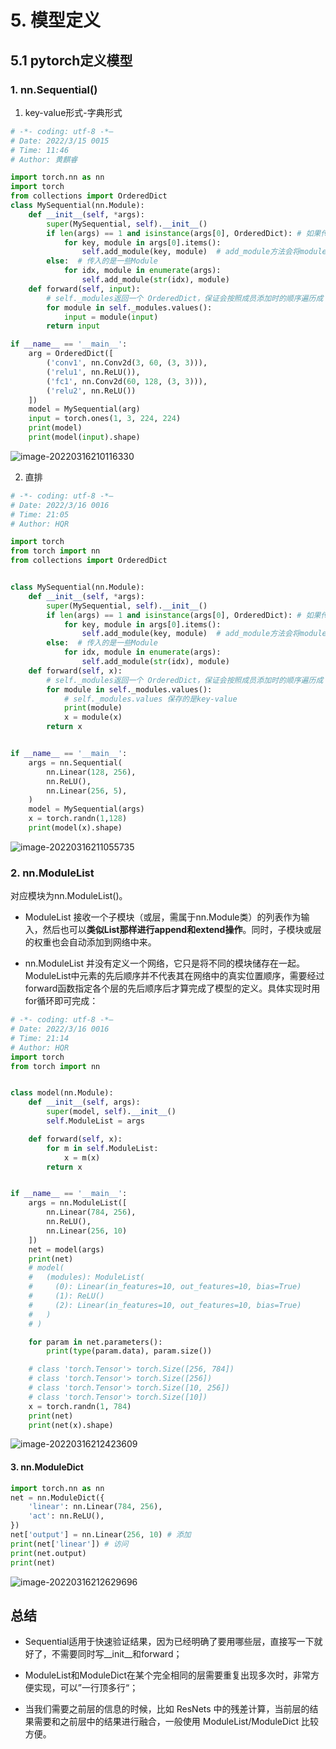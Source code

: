 # 5. 模型定义
## 5.1 pytorch定义模型
### 1. nn.Sequential()
1. key-value形式-字典形式

```python
# -*- coding: utf-8 -*—
# Date: 2022/3/15 0015
# Time: 11:46
# Author: 黄麒睿

import torch.nn as nn
import torch
from collections import OrderedDict
class MySequential(nn.Module):
    def __init__(self, *args):
        super(MySequential, self).__init__()
        if len(args) == 1 and isinstance(args[0], OrderedDict): # 如果传入的是一个OrderedDict
            for key, module in args[0].items():
                self.add_module(key, module)  # add_module方法会将module添加进self._modules(一个OrderedDict)
        else:  # 传入的是一些Module
            for idx, module in enumerate(args):
                self.add_module(str(idx), module)
    def forward(self, input):
        # self._modules返回一个 OrderedDict，保证会按照成员添加时的顺序遍历成
        for module in self._modules.values():
            input = module(input)
        return input

if __name__ == '__main__':
    arg = OrderedDict([
        ('conv1', nn.Conv2d(3, 60, (3, 3))),
        ('relu1', nn.ReLU()),
        ('fc1', nn.Conv2d(60, 128, (3, 3))),
        ('relu2', nn.ReLU())
    ])
    model = MySequential(arg)
    input = torch.ones(1, 3, 224, 224)
    print(model)
    print(model(input).shape)
```

![image-20220316210116330](C:\Users\Administrator\AppData\Roaming\Typora\typora-user-images\image-20220316210116330.png)

2. 直排

```python
# -*- coding: utf-8 -*—
# Date: 2022/3/16 0016
# Time: 21:05
# Author: HQR

import torch
from torch import nn
from collections import OrderedDict


class MySequential(nn.Module):
    def __init__(self, *args):
        super(MySequential, self).__init__()
        if len(args) == 1 and isinstance(args[0], OrderedDict): # 如果传入的是一个OrderedDict
            for key, module in args[0].items():
                self.add_module(key, module)  # add_module方法会将module添加进self._modules(一个OrderedDict)
        else:  # 传入的是一些Module
            for idx, module in enumerate(args):
                self.add_module(str(idx), module)
    def forward(self, x):
        # self._modules返回一个 OrderedDict，保证会按照成员添加时的顺序遍历成
        for module in self._modules.values():
            # self._modules.values 保存的是key-value
            print(module)
            x = module(x)
        return x


if __name__ == '__main__':
    args = nn.Sequential(
        nn.Linear(128, 256),
        nn.ReLU(),
        nn.Linear(256, 5),
    )
    model = MySequential(args)
    x = torch.randn(1,128)
    print(model(x).shape)
```

![image-20220316211055735](C:\Users\Administrator\AppData\Roaming\Typora\typora-user-images\image-20220316211055735.png)

### 2. nn.ModuleList

对应模块为nn.ModuleList()。

- ModuleList 接收一个子模块（或层，需属于nn.Module类）的列表作为输入，然后也可以**类似List那样进行append和extend操作**。同时，子模块或层的权重也会自动添加到网络中来。

- nn.ModuleList 并没有定义一个网络，它只是将不同的模块储存在一起。ModuleList中元素的先后顺序并不代表其在网络中的真实位置顺序，需要经过forward函数指定各个层的先后顺序后才算完成了模型的定义。具体实现时用for循环即可完成：

```python
# -*- coding: utf-8 -*—
# Date: 2022/3/16 0016
# Time: 21:14
# Author: HQR
import torch
from torch import nn


class model(nn.Module):
    def __init__(self, args):
        super(model, self).__init__()
        self.ModuleList = args

    def forward(self, x):
        for m in self.ModuleList:
            x = m(x)
        return x


if __name__ == '__main__':
    args = nn.ModuleList([
        nn.Linear(784, 256),
        nn.ReLU(),
        nn.Linear(256, 10)
    ])
    net = model(args)
    print(net)
    # model(
    #   (modules): ModuleList(
    #     (0): Linear(in_features=10, out_features=10, bias=True)
    #	  (1): ReLU()	
    #     (2): Linear(in_features=10, out_features=10, bias=True)
    #   )
    # )

    for param in net.parameters():
        print(type(param.data), param.size())

    # class 'torch.Tensor'> torch.Size([256, 784])
    # class 'torch.Tensor'> torch.Size([256])
    # class 'torch.Tensor'> torch.Size([10, 256])
    # class 'torch.Tensor'> torch.Size([10])
    x = torch.randn(1, 784)
    print(net)
    print(net(x).shape)
```

![image-20220316212423609](C:\Users\Administrator\AppData\Roaming\Typora\typora-user-images\image-20220316212423609.png)

#### 3. nn.ModuleDict

```python
import torch.nn as nn
net = nn.ModuleDict({
    'linear': nn.Linear(784, 256),
    'act': nn.ReLU(),
})
net['output'] = nn.Linear(256, 10) # 添加
print(net['linear']) # 访问
print(net.output)
print(net)
```

![image-20220316212629696](C:\Users\Administrator\AppData\Roaming\Typora\typora-user-images\image-20220316212629696.png)

## 总结

- Sequential适用于快速验证结果，因为已经明确了要用哪些层，直接写一下就好了，不需要同时写__init__和forward；

- ModuleList和ModuleDict在某个完全相同的层需要重复出现多次时，非常方便实现，可以”一行顶多行“；

- 当我们需要之前层的信息的时候，比如 ResNets 中的残差计算，当前层的结果需要和之前层中的结果进行融合，一般使用 ModuleList/ModuleDict 比较方便。
